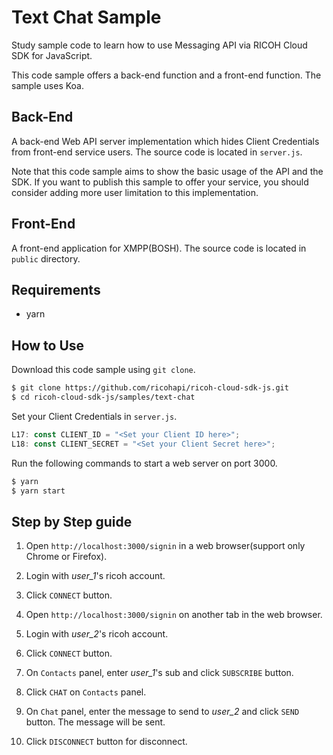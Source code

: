 
# Text Chat Sample

Study sample code to learn how to use Messaging API via RICOH Cloud SDK for JavaScript.

This code sample offers a back-end function and a front-end function. The sample uses Koa.

## Back-End

A back-end Web API server implementation which hides Client Credentials from front-end service users. The source code is located in `server.js`.

Note that this code sample aims to show the basic usage of the API and the SDK. If you want to publish this sample to offer your service, you should consider adding more user limitation to this implementation.

## Front-End

A front-end application for XMPP(BOSH). The source code is located in `public` directory.

## Requirements

- yarn

## How to Use

Download this code sample using `git clone`.

```sh
$ git clone https://github.com/ricohapi/ricoh-cloud-sdk-js.git
$ cd ricoh-cloud-sdk-js/samples/text-chat
```

Set your Client Credentials in `server.js`.

```javascript
L17: const CLIENT_ID = "<Set your Client ID here>";
L18: const CLIENT_SECRET = "<Set your Client Secret here>";
```

Run the following commands to start a web server on port 3000.


```sh
$ yarn
$ yarn start
```

## Step by Step guide
1. Open ``http://localhost:3000/signin`` in a web browser(support only Chrome or Firefox).

2. Login with *user_1*'s ricoh account.

3. Click ``CONNECT`` button.

4. Open ``http://localhost:3000/signin`` on another tab in the web browser.

5. Login with *user_2*'s ricoh account.

6. Click ``CONNECT`` button.

7. On ``Contacts`` panel, enter *user_1*'s sub and click ``SUBSCRIBE`` button.

8. Click ``CHAT`` on ``Contacts`` panel.

9. On ``Chat`` panel, enter the message to send to *user_2* and click ``SEND`` button. The message will be sent.

10. Click ``DISCONNECT`` button for disconnect.
